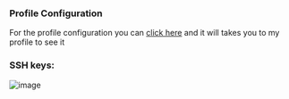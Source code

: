 ### Profile Configuration  

For the profile configuration you can [click here](https://github.com/Ilyas-ZG) and it will takes you to my profile to see it 

### SSH keys: 
![image](https://github.com/Ilyas-ZG/Cloud-Computing-2324/assets/116302871/487c0a3d-62cc-481a-b3d9-deaea8a6c0c3)
